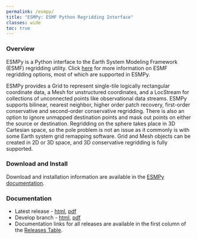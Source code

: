 ```yaml
---
permalink: /esmpy/
title: "ESMPy: ESMF Python Regridding Interface"
classes: wide
toc: true
---
```


### Overview

ESMPy is a Python interface to the Earth System Modeling Framework
(ESMF) regridding utility.  Click [here](/regrid/) for more information
on ESMF regridding options, most of which are supported in ESMPy.

ESMPy provides a Grid to represent single-tile logically rectangular
coordinate data, a Mesh for unstructured coordinates, and a LocStream
for collections of unconnected points like observational data
streams. ESMPy supports bilinear, nearest neighbor, higher order patch
recovery, first-order conservative and second-order conservative
regridding. There is also an option to ignore unmapped destination
points and mask out points on either the source or
destination. Regridding on the sphere takes place in 3D Cartesian
space, so the pole problem is not an issue as it commonly is with some
Earth system grid remapping software. Grid and Mesh objects can be
created in 2D or 3D space, and 3D conservative regridding is fully
supported.


### Download and Install

Download and installation information are available in the
[ESMPy documentation](/esmpy_doc/release/latest/html/install.html).

### Documentation
* Latest release - [html](/esmpy_doc/release/latest/html), [pdf](/esmpy_doc/release/latest/ESMPy.pdf)
* Develop branch - [html](/esmpy_doc/nightly/develop/html/), [pdf](/esmpy_doc/nightly/develop/ESMPy.pdf)
* Documentation links for all releases are available in the first column
of the [Releases Table](/static/releases.html).









